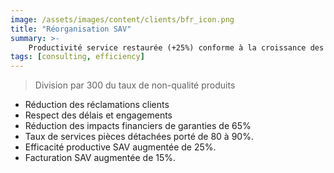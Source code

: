 ```yaml
---
image: /assets/images/content/clients/bfr_icon.png
title: "Réorganisation SAV"
summary: >-
    Productivité service restaurée (+25%) conforme à la croissance des ressources mobilisées.
tags: [consulting, efficiency]
---
```


<blockquote>Division par 300 du taux de non-qualité produits</blockquote>
<ul>
	<li>Réduction des réclamations clients</li>
	<li>Respect des délais et engagements</li>
	<li>Réduction des impacts financiers de garanties de 65%</li>
	<li>Taux de services pièces détachées porté de 80 à 90%.</li>
	<li>Efficacité productive SAV augmentée de 25%.</li>
	<li>Facturation SAV augmentée de 15%.</li>
</ul>
